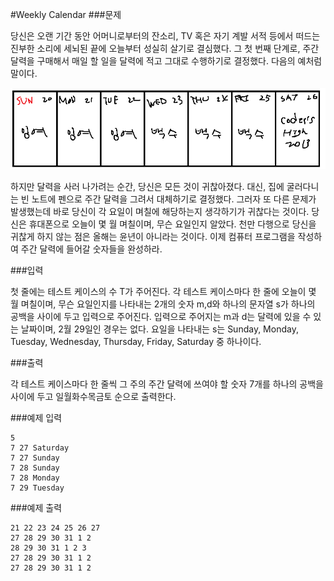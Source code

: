 #Weekly Calendar
###문제

당신은 오랜 기간 동안 어머니로부터의 잔소리, TV 혹은 자기 계발 서적 등에서 떠드는 진부한 소리에 세뇌된 끝에 오늘부터 성실히 살기로 결심했다. 그 첫 번째 단계로, 주간 달력을 구매해서 매일 할 일을 달력에 적고 그대로 수행하기로 결정했다. 다음의 예처럼 말이다.

![calendar](calendar.png)

하지만 달력을 사러 나가려는 순간, 당신은 모든 것이 귀찮아졌다. 대신, 집에 굴러다니는 빈 노트에 펜으로 주간 달력을 그려서 대체하기로 결정했다. 그러자 또 다른 문제가 발생했는데 바로 당신이 각 요일이 며칠에 해당하는지 생각하기가 귀찮다는 것이다. 당신은 휴대폰으로 오늘이 몇 월 며칠이며, 무슨 요일인지 알았다. 천만 다행으로 당신을 귀찮게 하지 않는 점은 올해는 윤년이 아니라는 것이다. 이제 컴퓨터 프로그램을 작성하여 주간 달력에 들어갈 숫자들을 완성하라.

###입력

첫 줄에는 테스트 케이스의 수 T가 주어진다.
각 테스트 케이스마다 한 줄에 오늘이 몇 월 며칠이며, 무슨 요일인지를 나타내는 2개의 숫자 m,d와 하나의 문자열 s가 하나의 공백을 사이에 두고 입력으로 주어진다. 입력으로 주어지는 m과 d는 달력에 있을 수 있는 날짜이며, 2월 29일인 경우는 없다. 요일을 나타내는 s는 Sunday, Monday, Tuesday, Wednesday, Thursday, Friday, Saturday 중 하나이다.

###출력

각 테스트 케이스마다 한 줄씩 그 주의 주간 달력에 쓰여야 할 숫자 7개를 하나의 공백을 사이에 두고 일월화수목금토 순으로 출력한다.

###예제 입력
```
5
7 27 Saturday
7 27 Sunday
7 28 Sunday
7 28 Monday
7 29 Tuesday
```
###예제 출력
```
21 22 23 24 25 26 27
27 28 29 30 31 1 2
28 29 30 31 1 2 3
27 28 29 30 31 1 2
27 28 29 30 31 1 2
```